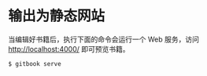 # 输出为静态网站

当编辑好书籍后，执行下面的命令会运行一个 Web 服务，访问 [http://localhost:4000/](http://localhost:4000/) 即可预览书籍。

```bash
$ gitbook serve
```

